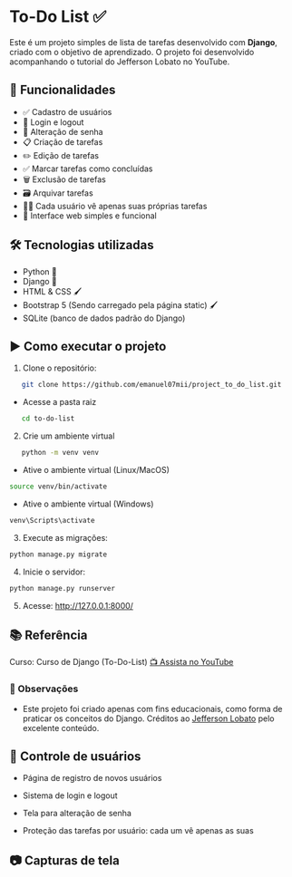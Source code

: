 # To-Do List ✅
Este é um projeto simples de lista de tarefas desenvolvido com **Django**, criado com o objetivo de aprendizado. O projeto foi desenvolvido acompanhando o tutorial do Jefferson Lobato no YouTube.

## 🚀 Funcionalidades

- ✅ Cadastro de usuários
- 🔐 Login e logout
- 🔁 Alteração de senha
- 📋 Criação de tarefas
- ✏️ Edição de tarefas
- ✅ Marcar tarefas como concluídas
- 🗑️ Exclusão de tarefas
- 🗃️ Arquivar tarefas
- 🧑‍💻 Cada usuário vê apenas suas próprias tarefas
- 🎨 Interface web simples e funcional

## 🛠️ Tecnologias utilizadas

- Python 🐍
- Django 🧩
- HTML & CSS 🖌️
- Bootstrap 5 (Sendo carregado pela página static) 🖌️
- SQLite (banco de dados padrão do Django)

## ▶️ Como executar o projeto

1. Clone o repositório:
```bash
   git clone https://github.com/emanuel07mii/project_to_do_list.git
```
- Acesse a pasta raiz
```bash
   cd to-do-list
```
2. Crie um ambiente virtual
```bash
   python -m venv venv
```
- Ative o ambiente virtual (Linux/MacOS)
```bash
source venv/bin/activate
```
- Ative o ambiente virtual (Windows)
```bash
venv\Scripts\activate
```
3. Execute as migrações:
```bash
python manage.py migrate
```
4. Inicie o servidor:
```bash
python manage.py runserver
```
5. Acesse:
http://127.0.0.1:8000/

## 📚 Referência
Curso: Curso de Django (To-Do-List) [📺 Assista no YouTube](https://youtu.be/AdkudhWWMoM?si=XDj3B9FWnEj8Vqij)

### 📌 Observações
- Este projeto foi criado apenas com fins educacionais, como forma de praticar os conceitos do Django.
Créditos ao [Jefferson Lobato](https://www.youtube.com/@JeffersonLobato) pelo excelente conteúdo.

## 👤 Controle de usuários
- Página de registro de novos usuários

- Sistema de login e logout

- Tela para alteração de senha

- Proteção das tarefas por usuário: cada um vê apenas as suas

## 📷 Capturas de tela